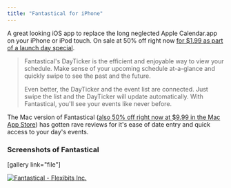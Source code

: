 ```yaml
---
title: "Fantastical for iPhone"
---
```

<p>A great looking iOS app to replace the long neglected Apple Calendar.app on your iPhone or iPod touch. On sale at 50% off right now <a href="http://target.georiot.com/Proxy.ashx?grid=9646&id=6PFrOqNV4B8&offerid=162397&type=3&subid=0&tmpid=3664&RD_PARM1=https%253A%252F%252Fitunes.apple.com%252Fca%252Fapp%252Ffantastical%252Fid575647534%253Fmt%253D8%2526uo%253D4%2526partnerId%253D30" target="itunes_store">for $1.99 as part of a launch day special</a>.</p>
<blockquote><p>
  Fantastical's DayTicker is the efficient and enjoyable way to view your schedule. Make sense of your upcoming schedule at-a-glance and quickly swipe to see the past and the future.</p>
<p>  Even better, the DayTicker and the event list are connected. Just swipe the list and the DayTicker will update automatically. With Fantastical, you'll see your events like never before.
</p></blockquote>
<p>The Mac version of Fantastical (<a href="http://target.georiot.com/Proxy.ashx?grid=9646&id=6PFrOqNV4B8&offerid=162397&type=3&subid=0&tmpid=3664&RD_PARM1=https%253A%252F%252Fitunes.apple.com%252Fca%252Fapp%252Ffantastical%252Fid435003921%253Fmt%253D12%2526uo%253D4%2526partnerId%253D30" target="itunes_store">also 50% off right now at $9.99 in the Mac App Store</a>) has gotten rave reviews for it's ease of date entry and quick access to your day's events.</p>
<h3>Screenshots of Fantastical</h3>
<p>[gallery link="file"]</p>
<p><a href="http://target.georiot.com/Proxy.ashx?grid=9646&id=6PFrOqNV4B8&offerid=162397&type=3&subid=0&tmpid=3664&RD_PARM1=https%253A%252F%252Fitunes.apple.com%252Fca%252Fapp%252Ffantastical%252Fid575647534%253Fmt%253D8%2526uo%253D4%2526partnerId%253D30" target="itunes_store"><img src="http://r.mzstatic.com/images/web/linkmaker/badge_appstore-lrg.gif" alt="Fantastical - Flexibits Inc." style="border: 0;"/></a></p>
